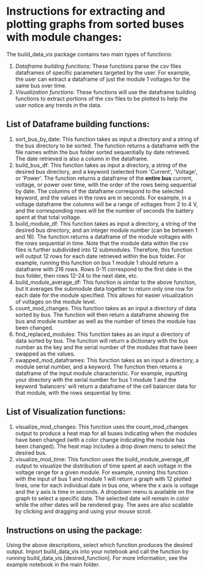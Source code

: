 # Instructions for extracting and plotting graphs from sorted buses with module changes:

The build_data_vis package contains two main types of functions:
1. _Dataframe building functions:_ These functions parse the csv files dataframes of specific parameters targeted by the user. For example, the user can extract a dataframe of just the module 1 voltages for the same bus over time.
2. _Visualization functions_: These functions will use the dataframe building functions to extract portions of the csv files to be plotted to help the user notice any trends in the data.

## List of Dataframe building functions:

1. sort_bus_by_date: This function takes as input a directory and a string of the bus directory to be sorted. The function returns a dataframe with the file names within the bus folder sorted sequentially by date retrieved. The date retrieved is also a column in the dataframe.
2. build_bus_df: This function takes as input a directory, a string of the desired bus directory, and a keyword (selected from 'Current', 'Voltage', or 'Power'. The function returns a dataframe of the __entire bus__ current, voltage, or power over time, with the order of the rows being sequential by date. The columns of the dataframe correspond to the selected keyword, and the values in the rows are in seconds. For example, in a voltage dataframe the columns will be a range of voltages from 2 to 4 V, and the corresponding rows will be the number of seconds the battery spent at that total voltage. 
3. build_module_df: This function takes as input a directory, a string of the desired bus directory, and an integer module number (can be between 1 and 16). The function returns a dataframe of the module voltages with the rows sequential in time. Note that the module data within the csv files is further subdivided into 12 submodules. Therefore, this function will output 12 rows for each date retrieved within the bus folder. For example, running this function on bus 1 module 1 should return a dataframe with 216 rows. Rows 0-11 correspond to the first date in the bus folder, then rows 12-24 to the next date, etc.
4. build_module_average_df: This function is similar to the above function, but it averages the submodule data together to return only one row for each date for the module specified. This allows for easier visualization of voltages on the module level.
5. count_mod_changes: This function takes as an input a directory of data sorted by bus. The function will then return a dataframe showing the bus and module number as well as the number of times the module has been changed. 
6. find_replaced_modules: This function takes as an input a directory of data sorted by bus. The function will return a dictionary with the bus number as the key and the serial number of the modules that have been swapped as the values.
7. swapped_mod_dataframes: This function takes as an input a directory, a module serial number, and a keyword. The function then returns a dataframe of the input module characteristic. For example, inputting your directory with the serial number for bus 1 module 1 and the keyword 'balancers' will return a dataframe of the cell balancer data for that module, with the rows sequential by time.

## List of Visualization functions:
1. visualize_mod_changes: This function uses the count_mod_changes output to produce a heat map for all buses indicating when the modules have been changed (with a color change indicating the module has been changed). The heat map includes a drop down menu to select the desired bus.
2.  visualize_mod_time: This function uses the build_module_average_df output to visualize the distribution of time spent at each voltage in the voltage range for a given module. For example, running this function with the input of bus 1 and module 1 will return a graph with 12 plotted lines, one for each individual date in bus one, where the x axis is voltage and the y axis is time in seconds. A dropdown menu is available on the graph to select a specific date. The selected date will remain in color while the other dates will be rendered gray. The axes are also scalable by clicking and dragging and using your mouse scroll.

## Instructions on using the package:

Using the above descriptions, select which function produces the desired output. Import build_data_vis into your notebook and call the function by running build_data_vis.[desired_function]. For more information, see the example notebook in the main folder.
